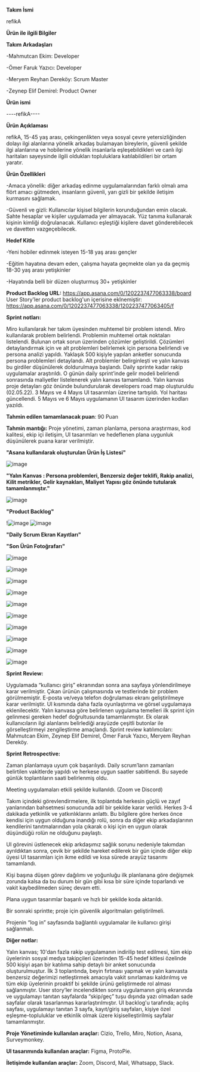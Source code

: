 **Takım İsmi**

refikA

**Ürün ile ilgili Bilgiler**


**Takım Arkadaşları**

-Mahmutcan Ekim: Developer

-Ömer Faruk Yazıcı: Developer

-Meryem Reyhan Dereköy: Scrum Master

-Zeynep Elif Demirel: Product Owner


**Ürün ismi**

----refikA----

**Ürün Açıklaması**

refikA, 15-45 yaş arası, çekingenlikten veya sosyal çevre yetersizliğinden dolayı ilgi alanlarına yönelik arkadaş bulamayan bireylerin, güvenli şekilde ilgi alanlarına ve hobilerine yönelik insanlarla eşleşebildikleri ve canlı ilgi haritaları sayeysinde ilgili oldukları topluluklara katılabildileri bir ortam yaratır.

**Ürün Özellikleri**

-Amaca yönelik: diğer arkadaş̧ edinme uygulamalarından farklı olmalı ama flört amacı gütmeden, insanların güvenli, yarı gizli bir şekilde iletişim kurmasını sağlamak.

-Güvenli ve gizli: Kullanıcılar kişisel bilgilerin korunduğundan emin olacak. Sahte hesaplar ve kişiler uygulamada yer almayacak. Yüz tanıma kullanarak kişinin kimliği doğrulanacak. Kullanıcı eşleştiği kişilere davet gönderebilecek ve davetten vazgeçebilecek.

**Hedef Kitle**

-Yeni hobiler edinmek isteyen 15-18 yaş arası gençler

-Eğitim hayatına devam eden, çalışma hayata geçmekte olan ya da geçmiş 18-30 yaş arası yetişkinler

-Hayatında belli bir düzen oluşturmuş 30+ yetişkinler


**Product Backlog URL:** 
https://app.asana.com/0/1202237477063338/board
User Story'ler product backlog'un içerisine eklnemiştir: https://app.asana.com/0/1202237477063338/1202237477063405/f

**Sprint notları:**

Miro kullanılarak her takım üyesinden muhtemel bir problem istendi.
Miro kullanılarak problem belirlendi. Problemin muhtemel ortak noktaları listelendi. Bulunan ortak sorun üzerinden çözümler geliştirildi. Çözümleri detaylandırmak için ve alt problemleri belirlemek için persona belirlendi ve persona analizi yapıldı. Yaklaşık 500 kişiyle yapılan anketler sonucunda persona problemleri detaylandı. Alt problemler belirginleşti ve yalın kanvas bu girdiler düşünülerek doldurulmaya başlandı. Daily sprinte kadar rakip uygulamalar araştırıldı. O günün daily sprint’inde gelir modeli belirlendi sonrasında maliyetler listelenerek yalın kanvas tamamlandı. Yalın kanvas proje detayları göz önünde bulundurularak developers road map oluşturuldu (02.05.22). 3 Mayıs ve 4 Mayıs UI tasarımları üzerine tartışıldı. Yol haritası güncellendi. 5 Mayıs ve 6 Mayıs uygulamanın UI tasarım üzerinden kodları yazıldı.


**Tahmin edilen tamamlanacak puan**: 90 Puan

**Tahmin mantığı:** Proje yönetimi, zaman planlama, persona araştırması, kod kalitesi, ekip içi iletişim, UI tasarımları ve hedeflenen plana uygunluk düşünülerek puana karar verilmiştir.

**"Asana kullanılarak oluşturulan Ürün İş Listesi"**

![image](https://user-images.githubusercontent.com/104425709/167313070-45abeb54-d680-4d6d-9a2c-482cb4e8e3bc.png)



**"Yalın Kanvas : Persona problemleri, Benzersiz değer teklifi, Rakip analizi, Kilit metrikler, Gelir kaynakları, Maliyet Yapısı göz önünde tutularak tamamlanmıştır."**

![image](https://user-images.githubusercontent.com/104425709/167313098-0641fe78-dfd4-46fb-995e-e9c38bda6b34.png)


**"Product Backlog"**

!![image](https://user-images.githubusercontent.com/104425709/167313131-91f1ca86-221c-4914-b35d-2637eba4a5c0.png)
![image](https://user-images.githubusercontent.com/104425709/167313144-36f160d0-aee8-4d2b-9aa5-52a796ff176a.png)


**"Daily Scrum Ekran Kayıtları"**


**"Son Ürün Fotoğrafarı"**

![image](https://user-images.githubusercontent.com/104425709/167313155-fb4d3280-2c57-49b7-a0b6-12d5e1a952dd.png)

![image](https://user-images.githubusercontent.com/104425709/167314027-f77ac2aa-b2fb-4680-8cae-210baaeca5d7.png)

![image](https://user-images.githubusercontent.com/104425709/167314050-67ba4517-561c-4a78-bde9-6cffa87142c1.png)

![image](https://user-images.githubusercontent.com/104425709/167314055-9e20fbac-aaf9-4568-a87e-dd3acf6cd3f1.png)

![image](https://user-images.githubusercontent.com/104425709/167314061-fdf0f05e-bf85-46bd-9eb7-fbe9f808e3e9.png)

![image](https://user-images.githubusercontent.com/104425709/167314094-2c317c07-d86b-42d7-8c39-04cad97f2c3d.png)

![image](https://user-images.githubusercontent.com/104425709/167314099-8d6d4e1f-48bf-4efe-88e6-5c71671bb2e5.png)

![image](https://user-images.githubusercontent.com/104425709/167314106-4f492bdb-5d63-4188-bb14-530d608b3950.png)

![image](https://user-images.githubusercontent.com/104425709/167314108-1c018df3-6e07-4e34-beaa-fb01e8c821d4.png)

![image](https://user-images.githubusercontent.com/104425709/167314112-d9a0c573-7ff6-40df-b8a5-67ee5de89330.png)





**Sprint Review:**

Uygulamada “kullanıcı giriş” ekranından sonra ana sayfaya yönlendirilmeye karar verilmiştir. Çıkan ürünün çalışmasında ve testlerinde bir problem görülmemiştir. E-posta ve/veya telefon doğrulaması ekranı geliştirilmeye karar verilmiştir. UI kısmında daha fazla oyunlaştırma ve görsel uygulamaya eklenilecektir. Yalın kanvasa göre belirlenen uygulama temelleri ilk sprint için gelinmesi gereken hedef doğrultusunda tamamlanmıştır. Ek olarak kullanıcıların ilgi alanlarını belirlediği arayüzde çeşitli butonlar ile görselleştirmeyi zengileştirme amaçlandı. Sprint review katılımcıları: Mahmutcan Ekim, Zeynep Elif Demirel, Ömer Faruk Yazıcı, Meryem Reyhan Dereköy.

**Sprint Retrospective:**

Zaman planlamaya uyum çok başarılıydı. Daily scrum’ların zamanları belirtilen vakitlerde yapıldı ve herkese uygun saatler sabitlendi. Bu sayede günlük toplantıların saati belirlenmiş oldu.

Meeting uygulamaları etkili şekilde kullanıldı. (Zoom ve Discord)

Takım içindeki görevlendirmelere, ilk toplantıda herkesin güçlü ve zayıf yanlarından bahsetmesi sonucunda adil bir şekilde karar verildi. Herkes 3-4 dakikada yetkinlik ve yatkınlıklarını anlattı. Bu bilgilere göre herkes önce kendisi için uygun olduğuna inandığı rolü, sonra da diğer ekip arkadaşlarının kendilerini tanıtmalarından yola çıkarak o kişi için en uygun olarak düşündüğü rolün ne olduğunu paylaştı.

UI görevini üstlenecek ekip arkdaşımız sağlık sorunu nedeniyle takımdan ayrıldıktan sonra, çevik bir şekilde hareket edilerek bir gün içinde diğer ekip üyesi UI tasarımları için ikme edildi ve kısa sürede arayüz tasarımı tamamlandı.

Kişi başına düşen görev dağılımı ve yoğunluğu ilk planlanana göre değişmek zorunda kalsa da bu durum bir gün gibi kısa bir süre içinde toparlandı ve vakit kaybedilmeden süreç devam etti.

Plana uygun tasarımlar başarılı ve hızlı bir şekilde koda aktarıldı.

Bir sonraki sprintte; proje için güvenlik algoritmaları geliştirilmeli.

Projenin “log in” sayfasında bağlantılı uygulamalar ile kullanıcı girişi sağlanmalı.

**Diğer notlar:**

Yalın kanvas; 10'dan fazla rakip uygulamanın indirilip test edilmesi, tüm ekip üyelerinin sosyal medya takipçileri üzerinden 15-45 hedef kitlesi özelinde 500 kişiyi aşan bir katılıma sahip detaylı bir anket sonucunda oluşturulmuştur. İlk 3 toplantında, beyin fırtınası yapmak ve yalın kanvasta benzersiz değerimizi netleştirmek amacıyla vakit sınırlaması kaldırılmış ve tüm ekip üyelerinin proaktif bi şekilde ürünü geliştirmede rol alması sağlanmıştır. User story’ler incelendikten sonra uygulamanın giriş ekranında ve uygulamayı tanıtan sayfalarda “skip/geç” tuşu dışında yazı olmadan sade sayfalar olarak tasarlanmas kararlaştırılmıştır. UI backlog'u tarafında; açılış sayfası, uygulamayı tanıtan 3 sayfa, kayıt/giriş sayfaları, kişiye özel eşleşme-topluluklar ve etkinlik olmak üzere kişiselleştirilmiş sayfalar tamamlanmıştır. 

**Proje Yönetiminde kullanılan araçlar:** 
Cizio, Trello, Miro, Notion, Asana, Surveymonkey.

**UI tasarımında kullanılan araçlar:**
Figma, ProtoPie.

**İletişimde kullanılan araçlar:** 
Zoom, Discord, Mail, Whatsapp, Slack.





















